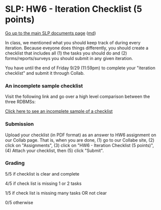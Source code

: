 SLP: HW6 - Iteration Checklist (5 points)
=======================

[Go up to the main SLP documents page](index.html) ([md](index.md))

In class, we mentioned what you should keep track of during every iteration. Because eveyone does things differently, you should create a checklist that includes all (1) the tasks you should do and (2) forms/reports/surveys you should submit in any given iteration.

You have until the end of Friday 9/29 (11:59pm) to complete your "iteration checklist" and submit it through Collab.

### An incomplete sample checklist ###

Visit the following link and go over a high level comparison between the three RDBMSs:

[Click here to see an incomplete sample of a checklist](http://www.cs.virginia.edu/ibrahim/shared/CS4970IterationChecklist.pdf)

### Submission ###

Upload your checklist (in PDF format) as an answer to HW6 assignment on our Collab page. That is, when you are done, (1) go to our Collabe site, (2) click on "Assignments", (3) click on "HW6 - Iteration Checklist (5 points)", (4) Attach your checklist, then (5) click "Submit".

### Grading ###

5/5 if checklist is clear and complete

4/5 if check list is missing 1 or 2 tasks

1/5 if check list is missing many tasks OR not clear

0/5 otherwise